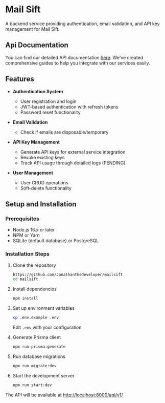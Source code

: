 # Mail Sift

A backend service providing authentication, email validation, and API key management for Mail Sift.

## Api Documentation

You can find our detailed API documentation [here](https://documenter.getpostman.com/view/23284775/2sB2qcC11J). We've created comprehensive guides to help you integrate with our services easily.

## Features

- **Authentication System**
  - User registration and login
  - JWT-based authentication with refresh tokens
  - Password reset functionality

- **Email Validation**
  - Check if emails are disposable/temporary

- **API Key Management**
  - Generate API keys for external service integration
  - Revoke existing keys
  - Track API usage through detailed logs (PENDING)

- **User Management**
  - User CRUD operations
  - Soft-delete functionality

## Setup and Installation

### Prerequisites

- Node.js 16.x or later
- NPM or Yarn
- SQLite (default database) or PostgreSQL

### Installation Steps

1. Clone the repository

   ```bash
   https://github.com/Jonathanthedeveloper/mailsift
   cd mailsift
   ```

2. Install dependencies

   ```bash
   npm install
   ```

3. Set up environment variables

   ```bash
   cp .env.example .env
   ```

   Edit `.env` with your configuration

4. Generate Prisma client

   ```bash
   npm run prisma:generate
   ```

5. Run database migrations

   ```bash
   npm run migrate:dev
   ```

6. Start the development server

   ```bash
   npm run start:dev
   ```

The API will be available at [http://localhost:8000/api/v1/](http://localhost:8000/api/v1/)
